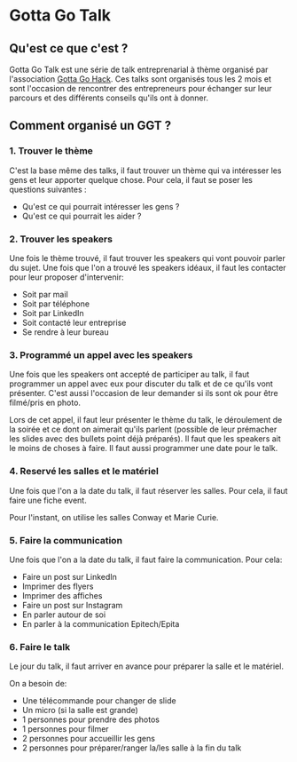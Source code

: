 # Gotta Go Talk 

## Qu'est ce que c'est ?

Gotta Go Talk est une série de talk entreprenarial à thème organisé par l'association [Gotta Go Hack](https://www.gottagohack.fr/). Ces talks sont organisés tous les 2 mois et sont l'occasion de rencontrer des entrepreneurs pour échanger sur leur parcours et des différents conseils qu'ils ont à donner.

## Comment organisé un GGT ?

### 1. Trouver le thème

C'est la base même des talks, il faut trouver un thème qui va intéresser les gens et leur apporter quelque chose. Pour cela, il faut se poser les questions suivantes :

- Qu'est ce qui pourrait intéresser les gens ?
- Qu'est ce qui pourrait les aider ?

### 2. Trouver les speakers

Une fois le thème trouvé, il faut trouver les speakers qui vont pouvoir parler du sujet. 
Une fois que l'on a trouvé les speakers idéaux, il faut les contacter pour leur proposer d'intervenir:

- Soit par mail
- Soit par téléphone
- Soit par LinkedIn
- Soit contacté leur entreprise
- Se rendre à leur bureau

### 3. Programmé un appel avec les speakers

Une fois que les speakers ont accepté de participer au talk, il faut programmer un appel avec eux pour discuter du talk et de ce qu'ils vont présenter. C'est aussi l'occasion de leur demander si ils sont ok pour être filmé/pris en photo. 

Lors de cet appel, il faut leur présenter le thème du talk, le déroulement de la soirée et ce dont on aimerait qu'ils parlent (possible de leur prémacher les slides avec des bullets point déjà préparés). Il faut que les speakers ait le moins de choses à faire. Il faut aussi programmer une date pour le talk.

### 4. Reservé les salles et le matériel

Une fois que l'on a la date du talk, il faut réserver les salles. Pour cela, il faut faire une fiche event.

Pour l'instant, on utilise les salles Conway et Marie Curie. 

### 5. Faire la communication

Une fois que l'on a la date du talk, il faut faire la communication. Pour cela:

- Faire un post sur LinkedIn
- Imprimer des flyers
- Imprimer des affiches
- Faire un post sur Instagram
- En parler autour de soi
- En parler à la communication Epitech/Epita

### 6. Faire le talk

Le jour du talk, il faut arriver en avance pour préparer la salle et le matériel.

On a besoin de:

- Une télécommande pour changer de slide
- Un micro (si la salle est grande)
- 1 personnes pour prendre des photos
- 1 personnes pour filmer
- 2 personnes pour accueillir les gens
- 2 personnes pour préparer/ranger la/les salle à la fin du talk